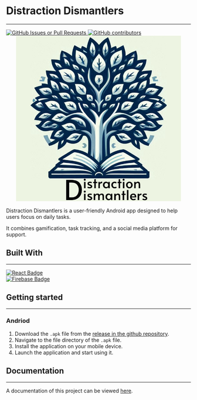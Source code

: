 # Distraction Dismantlers
---

<a href="https://github.com/Nicholas-Cheng-De-Fei/Distraction-Dismantlers/issues">
   <img alt="GitHub Issues or Pull Requests" src="https://img.shields.io/github/issues/Nicholas-Cheng-De-Fei/Distraction-Dismantlers?style=for-the-badge">
</a>

<a href="https://github.com/Nicholas-Cheng-De-Fei/Distraction-Dismantlers/graphs/contributors">
   <img alt="GitHub contributors" src="https://img.shields.io/github/contributors/Nicholas-Cheng-De-Fei/Distraction-Dismantlers?style=for-the-badge">
</a>

<!-- PROJECT LOGO -->
<div align = "center">
   <img src = "assets\images\App-icon\app logo.png" width="450" height="450">
</div>


Distraction Dismantlers is a user-friendly Android app designed to help users focus on daily tasks. 

It combines gamification, task tracking, and a social media platform for support.


## Built With
---
<div>
   <div>
      <a href="https://reactnative.dev">
         <img alt="React Badge" src="https://img.shields.io/badge/react-blue?style=for-the-badge&logo=react">
      </a>
   </div>
   <div>
      <a href="https://firebase.google.com">
         <img alt="Firebase Badge" src="https://img.shields.io/badge/firebase-orange?style=for-the-badge&logo=firebase">
      </a>
   </div>
</div>

## Getting started
---

### Andriod

1. Download the `.apk` file from the [release in the github repository](https://github.com/Nicholas-Cheng-De-Fei/Distraction-Dismantlers/releases/tag/v1).
2. Navigate to the file directory of the `.apk` file.
3. Install the application on your mobile device.
4. Launch the application and start using it.

## Documentation
---

A documentation of this project can be viewed [here](https://docs.google.com/document/d/1pT2PsQB04get2XAIjOpvCnX9AaCnHMvd/edit?usp=sharing&ouid=110498249100755714009&rtpof=true&sd=true).

